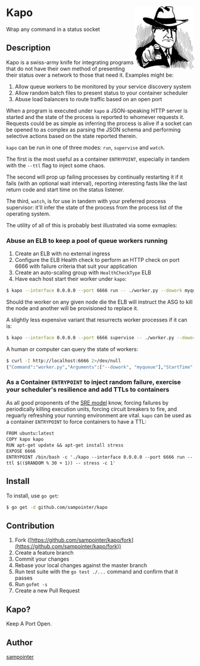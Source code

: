 # Kapo <img align="right" src="/assets/ganster-small.png" alt="ganster-small" />
Wrap any command in a status socket


## Description
Kapo is a swiss-army knife for integrating programs that do not have their own method of presenting their status over a network to those that need it.
Examples might be:

1. Allow queue workers to be monitored by your service discovery system
1. Allow random batch files to present status to your container scheduler
1. Abuse load balancers to route traffic based on an open port

When a program is executed under `kapo` a JSON-speaking HTTP server is started and the state of the process is reported to whomever requests it.
Requests could be as simple as inferring the process is alive if a socket can be opened to as complex as parsing the JSON schema and performing
selective actions based on the state reported therein.

`kapo` can be run in one of three modes: `run`, `supervise` and `watch`.

The first is the most useful as a container `ENTRYPOINT`, especially in tandem with the `--ttl` flag to inject some chaos.

The second will prop up
failing processes by continually restarting it if it fails (with an optional wait interval), reporting interesting fasts like the last return code
and start time on the status listener.

The third, `watch`, is for use in tandem with your preferred process supervisor: it'll infer the state of the
process from the process list of the operating system.

The utility of all of this is probably best illustrated via some exmaples:

### Abuse an ELB to keep a pool of queue workers running
1. Create an ELB with no external ingress
1. Configure the ELB Health check to perform an HTTP check on port 6666 with failure criteria that suit your application
1. Create an auto-scaling group with `HealthCheckType` ELB
1. Have each host start their worker under `kapo`:

```bash
$ kapo --interface 0.0.0.0 --port 6666 run -- ./worker.py --dowork myqueue
```

Should the worker on any given node die the ELB will instruct the ASG to kill the node and another will be provisioned to replace it.

A slightly less expensive variant that resurrects worker processes if it can is:

```bash
$ kapo --interface 0.0.0.0 --port 6666 supervise -- ./worker.py --dowork myqueue
```

A human or computer can query the state of workers:

```bash
$ curl -I http://localhost:6666 2>/dev/null
{"Command":"worker.py","Arguments":["--dowork", "myqueue"],"StartTime":"2017-03-02T18:20:28.762060588Z","TTL":0,"Status":"running","ExitCode":0}
```

### As a Container `ENTRYPOINT` to inject random failure, exercise your scheduler's resilience and add TTLs to containers
As all good proponents of the [SRE model](https://landing.google.com/sre/book.html) know, forcing failures by periodically killing execution units,
forcing circuit breakers to fire, and reguarly refreshing your running environment are vital. `kapo` can be used as a container `ENTRYPOINT` to
force containers to have a TTL:

```
FROM ubuntu:latest
COPY kapo kapo
RUN apt-get update && apt-get install stress
EXPOSE 6666
ENTRYPOINT /bin/bash -c './kapo --interface 0.0.0.0 --port 6666 run --ttl $(($RANDOM % 30 + 1)) -- stress -c 1'
```

## Install

To install, use `go get`:

```bash
$ go get -d github.com/sampointer/kapo
```

## Contribution

1. Fork ([https://github.com/sampointer/kapo/fork](https://github.com/sampointer/kapo/fork))
1. Create a feature branch
1. Commit your changes
1. Rebase your local changes against the master branch
1. Run test suite with the `go test ./...` command and confirm that it passes
1. Run `gofmt -s`
1. Create a new Pull Request

## Kapo?
Keep A Port Open.

## Author

[sampointer](https://github.com/sampointer)
